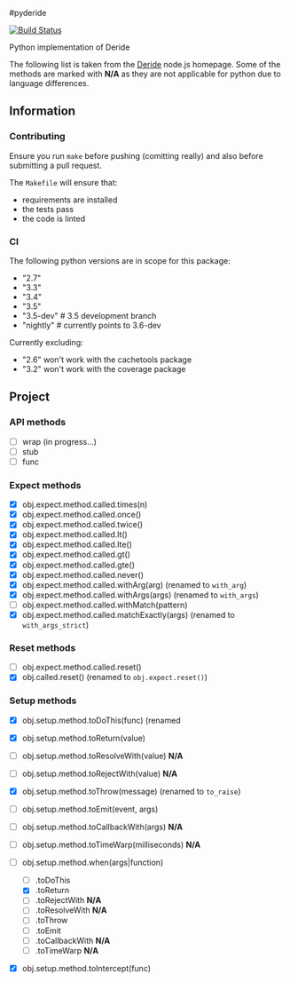 #pyderide

[![Build Status](https://travis-ci.org/REAANDREW/pyderide.svg?branch=master)](https://travis-ci.org/REAANDREW/pyderide)

Python implementation of Deride

The following list is taken from the [Deride](https://github.com/guzzlerio/deride) node.js homepage.  Some of the methods are marked with **N/A** as they are not applicable for python due to language differences.


## Information

### Contributing

Ensure you run `make` before pushing (comitting really) and also before submitting a pull request.

The `Makefile` will ensure that:

- requirements are installed
- the tests pass
- the code is linted

### CI

The following python versions are in scope for this package:

- "2.7"
- "3.3"
- "3.4"
- "3.5"
- "3.5-dev" # 3.5 development branch
- "nightly" # currently points to 3.6-dev

Currently excluding:

- "2.6" won't work with the cachetools package
- "3.2" won't work with the coverage package

## Project

### API methods

- [ ] wrap (in progress...)
- [ ] stub
- [ ] func

### Expect methods

- [x] obj.expect.method.called.times(n)
- [x] obj.expect.method.called.once()
- [x] obj.expect.method.called.twice()
- [x] obj.expect.method.called.lt()
- [x] obj.expect.method.called.lte()
- [x] obj.expect.method.called.gt()
- [x] obj.expect.method.called.gte()
- [x] obj.expect.method.called.never()
- [x] obj.expect.method.called.withArg(arg) (renamed to `with_arg`)
- [x] obj.expect.method.called.withArgs(args) (renamed to `with_args`)
- [ ] obj.expect.method.called.withMatch(pattern) 
- [x] obj.expect.method.called.matchExactly(args) (renamed to `with_args_strict`)

### Reset methods

- [ ] obj.expect.method.called.reset()
- [x] obj.called.reset() (renamed to `obj.expect.reset()`)

### Setup methods

- [x] obj.setup.method.toDoThis(func) (renamed 
- [x] obj.setup.method.toReturn(value)
- [ ] obj.setup.method.toResolveWith(value) **N/A**
- [ ] obj.setup.method.toRejectWith(value) **N/A**
- [x] obj.setup.method.toThrow(message) (renamed to `to_raise`)
- [ ] obj.setup.method.toEmit(event, args)
- [ ] obj.setup.method.toCallbackWith(args) **N/A**
- [ ] obj.setup.method.toTimeWarp(milliseconds) **N/A**
- [ ] obj.setup.method.when(args|function)
   - [ ] .toDoThis
   - [x] .toReturn
   - [ ] .toRejectWith **N/A**
   - [ ] .toResolveWith **N/A**
   - [ ] .toThrow
   - [ ] .toEmit
   - [ ] .toCallbackWith  **N/A**
   - [ ] .toTimeWarp **N/A**
- [x] obj.setup.method.toIntercept(func)


